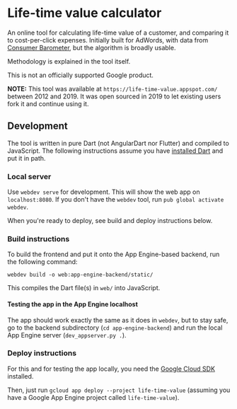 # Life-time value calculator

An online tool for calculating life-time value of a customer, and comparing
it to cost-per-click expenses. Initially built for AdWords, with data
from [Consumer Barometer][], but the algorithm is broadly usable.

[Consumer Barometer]: https://web.archive.org/web/20190721103027/https://www.consumerbarometer.com/

Methodology is explained in the tool itself.

This is not an officially supported Google product.

**NOTE:** This tool was available at `https://life-time-value.appspot.com/`
between 2012 and 2019. It was open sourced in 2019 to let existing users
fork it and continue using it.

## Development

The tool is written in pure Dart (not AngularDart nor Flutter) and compiled
to JavaScript. The following instructions assume you have [installed Dart][]
and put it in path.

[installed Dart]: https://dart.dev/get-dart

### Local server

Use `webdev serve` for development. This will show the web app on
`localhost:8080`. If you don't have the `webdev` tool, run 
`pub global activate webdev`.

When you're ready to deploy, see build and deploy instructions below.

### Build instructions

To build the frontend and put it onto the App Engine-based backend, run the
following command:

    webdev build -o web:app-engine-backend/static/
    
This compiles the Dart file(s) in `web/` into JavaScript.

#### Testing the app in the App Engine localhost

The app should work exactly the same as it does in `webdev`, but to stay safe,
go to the backend subdirectory (`cd app-engine-backend`) and run
the local App Engine server (`dev_appserver.py .`).

### Deploy instructions

For this and for testing the app locally, you need the [Google Cloud SDK][]
installed.

[Google Cloud SDK]: https://cloud.google.com/sdk/install

Then, just run `gcloud app deploy --project life-time-value` (assuming you
have a Google App Engine project called `life-time-value`).
